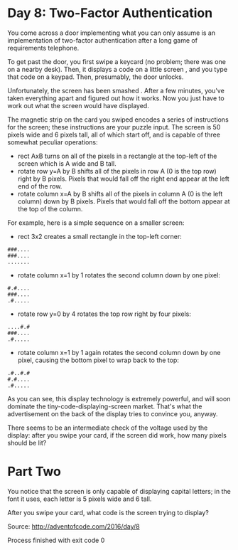 Day 8: Two-Factor Authentication
================================

You come across a door implementing what you can only assume is an
implementation of two-factor authentication after a long game of requirements
telephone.

To get past the door, you first swipe a keycard (no problem; there was one on a
nearby desk). Then, it displays a code on a little screen , and you type that
code on a keypad. Then, presumably, the door unlocks.

Unfortunately, the screen has been smashed . After a few minutes, you've taken
everything apart and figured out how it works. Now you just have to work out
what the screen would have displayed.

The magnetic strip on the card you swiped encodes a series of instructions for
the screen; these instructions are your puzzle input. The screen is 50 pixels
wide and 6 pixels tall, all of which start off, and is capable of three somewhat
peculiar operations:
- rect AxB turns on all of the pixels in a rectangle at the top-left of the
  screen which is A wide and B tall.
- rotate row y=A by B shifts all of the pixels in row A (0 is the top row)
  right by B pixels. Pixels that would fall off the right end appear at the left
  end of the row.
- rotate column x=A by B shifts all of the pixels in column A (0 is the left
  column) down by B pixels. Pixels that would fall off the bottom appear at the
  top of the column.

For example, here is a simple sequence on a smaller screen:
- rect 3x2 creates a small rectangle in the top-left corner:
```
###....
###....
.......
```
- rotate column x=1 by 1 rotates the second column down by one pixel:
```
#.#....
###....
.#.....
```
- rotate row y=0 by 4 rotates the top row right by four pixels:
```
....#.#
###....
.#.....
```
- rotate column x=1 by 1 again rotates the second column down by one pixel,
  causing the bottom pixel to wrap back to the top:
```
.#..#.#
#.#....
.#.....
```
As you can see, this display technology is extremely powerful, and will soon
dominate the tiny-code-displaying-screen market.  That's what the advertisement
on the back of the display tries to convince you, anyway.

There seems to be an intermediate check of the voltage used by the display:
after you swipe your card, if the screen did work, how many pixels should be
lit?

Part Two
========

You notice that the screen is only capable of displaying capital letters; in the
font it uses, each letter is 5 pixels wide and 6 tall.

After you swipe your card, what code is the screen trying to display?

Source: http://adventofcode.com/2016/day/8


Process finished with exit code 0
